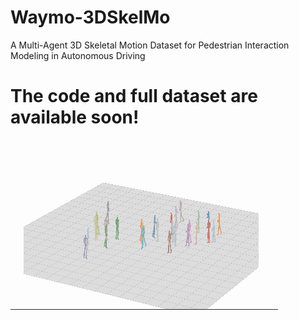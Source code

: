 # Waymo-3DSkelMo
A Multi-Agent 3D Skeletal Motion Dataset for Pedestrian Interaction Modeling in Autonomous Driving

# The code and full dataset are available soon!

![Demo](./images/multi_skeletons-40.gif)

